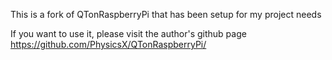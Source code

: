 This is a fork of QTonRaspberryPi that has been setup for my project needs

If you want to use it, please visit the author's github page https://github.com/PhysicsX/QTonRaspberryPi/
